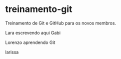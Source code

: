 # treinamento-git
Treinamento de Git e GitHub para os novos membros.

Lara escrevendo aqui
Gabi

Lorenzo aprendendo Git

larissa
